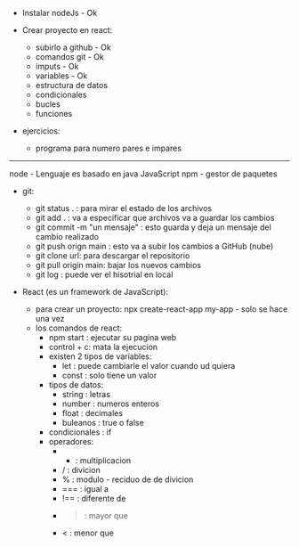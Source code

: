 - Instalar nodeJs - Ok
- Crear proyecto en react:
    - subirlo a github - Ok
    - comandos git - Ok
    - imputs - Ok
    - variables - Ok
    - estructura de datos
    - condicionales
    - bucles
    - funciones

- ejercicios:
    - programa para numero pares e impares

----------------------------------------------------------
node - Lenguaje es basado en java JavaScript
npm - gestor de paquetes

- git:
    - git status . : para mirar el estado de los archivos
    - git add . : va a especificar que archivos va a guardar los cambios
    - git commit -m "un mensaje" : esto guarda y deja un mensaje del cambio realizado
    - git push orign main : esto va a subir los cambios a GitHub (nube)
    - git clone url: para descargar el repositorio
    - git pull origin main: bajar los nuevos cambios
    - git log : puede ver el hisotrial en local

- React (es un framework de JavaScript):
    - para crear un proyecto: npx create-react-app my-app - solo se hace una vez
    - los comandos de react:
        - npm start : ejecutar su pagina web
        - control + c: mata la ejecucion
        - existen 2 tipos de variables:
            - let : puede cambiarle el valor cuando ud quiera
            - const : solo tiene un valor
        - tipos de datos:
            - string : letras
            - number : numeros enteros
            - float : decimales
            - buleanos : true o false
        - condicionales : if
        - operadores: 
            - * : multiplicacion
            - / : divicion
            - % : modulo - reciduo de de divicion
            - === : igual a
            - !== : diferente de
            - > : mayor que
            - < : menor que